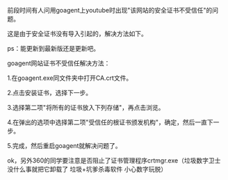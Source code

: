 前段时间有人问用goagent上youtube时出现"该网站的安全证书不受信任"的问题。

这是由于安全证书没有导入引起的，解决方法如下。

ps：能更新到最新版还是更新吧。

goagent网站证书不受信任解决方法：

1.在goagent.exe同文件夹中打开CA.crt文件。

2.点击安装证书，选择下一步。

3.选择第二项"将所有的证书放入下列存储"，再点击浏览。

4.在弹出的选项中选择第二项"受信任的根证书颁发机构"，确定，然后一直下一步。

5.完成，然后重启goagent就解决问题了。

ok，另外360的同学要注意是否阻止了证书管理程序crtmgr.exe（垃圾数字卫士 没什么事就把它卸载了 垃圾+坑爹杀毒软件 小心数字玩脱）